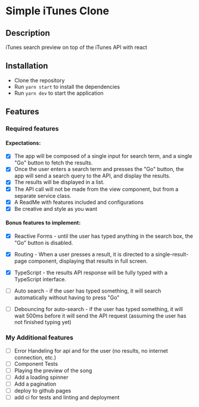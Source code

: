 # Simple iTunes Clone

## Description
iTunes search preview on top of the iTunes API with react

## Installation
- Clone the repository
- Run `yarn start` to install the dependencies
- Run `yarn dev` to start the application

## Features

### Required features

#### Expectations:
- [x] The app will be composed of a single input for search term, and a single "Go" button to fetch the results.
- [x] Once the user enters a search term and presses the "Go" button, the app will send a search query to the API, and display the results.
- [x] The results will be displayed in a list.
- [x] The API call will not be made from the view component, but from a separate service class.
- [x] A ReadMe with features included and configurations
- [x] Be creative and style as you want

#### Bonus features to implement:
- [x] Reactive Forms - until the user has typed anything in the search box, the "Go" button is disabled.
- [x] Routing - When a user presses a result, it is directed to a single-result-page component, displaying that results in full screen.
- [x] TypeScript - the results API response will be fully typed with a TypeScript interface.
- [ ] Auto search - if the user has typed something, it will search automatically without having to press "Go"
- [ ] Debouncing for auto-search - if the user has typed something, it will wait 500ms before it will send the API request (assuming the user has not finished typing yet)


### My Additional features
- [ ] Error Handeling for api and for the user (no results, no internet connection, etc.)
- [ ] Component Tests
- [ ] Playing the preview of the song
- [ ] Add a loading spinner
- [ ] Add a pagination
- [ ] deploy to github pages
- [ ] add ci for tests and linting and deployment
